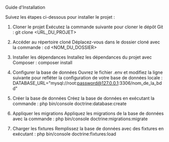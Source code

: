 Guide d'Installation

Suivez les étapes ci-dessous pour installer le projet :

1. Cloner le projet
Exécutez la commande suivante pour cloner le dépôt Git :
git clone <URL_DU_PROJET>

2. Accéder au répertoire cloné
Déplacez-vous dans le dossier cloné avec la commande :
cd <NOM_DU_DOSSIER>

3. Installer les dépendances
Installez les dépendances du projet avec Composer :
composer install

4. Configurer la base de données
Ouvrez le fichier .env et modifiez la ligne suivante pour refléter la configuration de votre base de données locale :
DATABASE_URL="mysql://root:password@127.0.0.1:3306/nom_de_la_bdd"

5. Créer la base de données
Créez la base de données en exécutant la commande :
php bin/console doctrine:database:create

6. Appliquer les migrations
Appliquez les migrations de la base de données avec la commande :
php bin/console doctrine:migrations:migrate

7. Charger les fixtures
Remplissez la base de données avec des fixtures en exécutant :
php bin/console doctrine:fixtures:load
